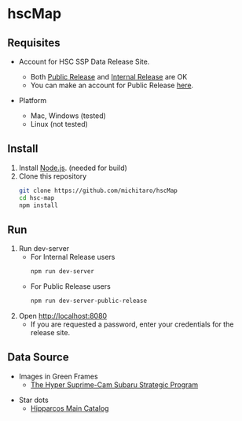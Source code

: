 # hscMap

## Requisites
- Account for HSC SSP Data Release Site.
    - Both [Public Release](https://hsc-release.mtk.nao.ac.jp/doc/) and [Internal Release](http://hsc.mtk.nao.ac.jp/ssp/) are OK
    - You can make an account for Public Release [here](https://hsc-release.mtk.nao.ac.jp/datasearch/new_user/new).

- Platform
    - Mac, Windows (tested)
    - Linux (not tested)
## Install
1. Install [Node.js](https://nodejs.org/). (needed for build)
1. Clone this repository
    ```bash
    git clone https://github.com/michitaro/hscMap
    cd hsc-map
    npm install
    ```

## Run
1. Run dev-server
    - For Internal Release users
        ```bash
        npm run dev-server
        ```
    - For Public Release users
        ```bash
        npm run dev-server-public-release
        ```
1. Open [http://localhost:8080]()
    - If you are requested a password, enter your credentials for the release site.

## Data Source

<!--<img src="https://hsc-release.mtk.nao.ac.jp/doc/wp-content/uploads/2017/04/hscMap-screenshot.png" />-->

- Images in Green Frames
    - [The Hyper Suprime-Cam Subaru Strategic Program](http://hsc.mtk.nao.ac.jp)
<!--- Background Milky Way
    - [ESO/S. Brunier](https://www.eso.org/public/images/eso0932a/)-->
- Star dots
    - [Hipparcos Main Catalog](https://heasarc.gsfc.nasa.gov/W3Browse/all/hipparcos.html)